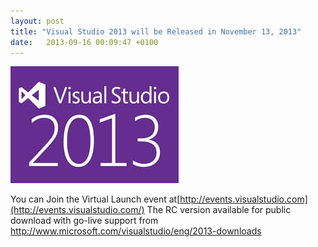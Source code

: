 ```yaml
---
layout: post
title: "Visual Studio 2013 will be Released in November 13, 2013"
date:   2013-09-16 00:09:47 +0100
---
```


[![images](/assets/img/2013/09/images.jpg)](/assets/img/2013/09/images.jpg)

You can Join the Virtual Launch event at[http://events.visualstudio.com](http://events.visualstudio.com/) The
RC version available for public download with go-live support
from <http://www.microsoft.com/visualstudio/eng/2013-downloads>

